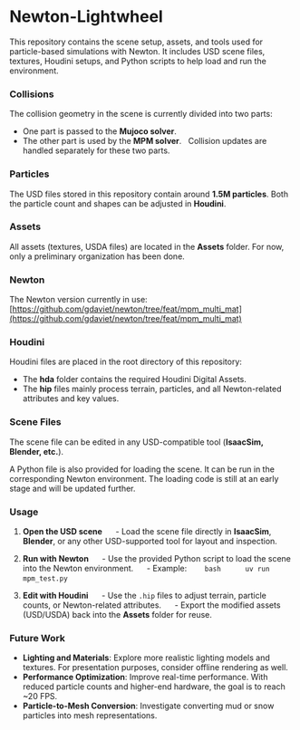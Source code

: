 # Newton-Lightwheel 
This repository contains the scene setup, assets, and tools used for particle-based simulations with Newton. It includes USD scene files, textures, Houdini setups, and Python scripts to help load and run the environment.  

### Collisions
The collision geometry in the scene is currently divided into two parts:  
- One part is passed to the **Mujoco solver**.  
- The other part is used by the **MPM solver**.  
Collision updates are handled separately for these two parts.  

### Particles
The USD files stored in this repository contain around **1.5M particles**. Both the particle count and shapes can be adjusted in **Houdini**.  

### Assets
All assets (textures, USDA files) are located in the **Assets** folder. For now, only a preliminary organization has been done.  

### Newton
The Newton version currently in use:  
[https://github.com/gdaviet/newton/tree/feat/mpm_multi_mat](https://github.com/gdaviet/newton/tree/feat/mpm_multi_mat)

### Houdini
Houdini files are placed in the root directory of this repository:  
- The **hda** folder contains the required Houdini Digital Assets.  
- The **hip** files mainly process terrain, particles, and all Newton-related attributes and key values.  

### Scene Files
The scene file can be edited in any USD-compatible tool (**IsaacSim, Blender, etc.**).  

A Python file is also provided for loading the scene. It can be run in the corresponding Newton environment. The loading code is still at an early stage and will be updated further.  

### Usage
1. **Open the USD scene**  
   - Load the scene file directly in **IsaacSim**, **Blender**, or any other USD-supported tool for layout and inspection.  

2. **Run with Newton**  
   - Use the provided Python script to load the scene into the Newton environment.  
   - Example:  
     ```bash
     uv run mpm_test.py
     ```  
3. **Edit with Houdini**  
   - Use the `.hip` files to adjust terrain, particle counts, or Newton-related attributes.  
   - Export the modified assets (USD/USDA) back into the **Assets** folder for reuse.  

### Future Work
- **Lighting and Materials**: Explore more realistic lighting models and textures. For presentation purposes, consider offline rendering as well.  
- **Performance Optimization**: Improve real-time performance. With reduced particle counts and higher-end hardware, the goal is to reach ~20 FPS.  
- **Particle-to-Mesh Conversion**: Investigate converting mud or snow particles into mesh representations.  
<!-- - **Additional Scene Elements**: Add details such as leaves, grass, or rocks to enhance realism.   -->
<!-- - **Rendering Enhancements**: Experiment with techniques like subsurface scattering (SSS) in RTX for better visual fidelity.   -->

